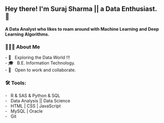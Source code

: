 <h2> Hey there! I'm Suraj Sharma || a Data Enthusiast. 👋</h2>
<h4> A Data Analyst who likes to roam around with Machine Learning and Deep Learning Algorithms. </h4>


<h3> 👨🏻‍💻 About Me </h3>
- 🤔 &nbsp; Exploring the Data World !!! </br>
- 🎓 &nbsp; B.E. Information Technology. </br>
- 💼 &nbsp; Open to work and collaborate. </br>


<h3>🛠 Tools:</h3> 
- &nbsp; R & SAS & Python & SQL </br>
- &nbsp; Data Analysis || Data Science </br>
- &nbsp; HTML | CSS | JavaScript </br>
- &nbsp; MySQL | Oracle </br>
- &nbsp; Git </br>


<br/>
